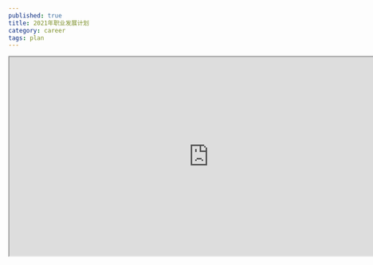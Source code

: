 ```yaml
---
published: true
title: 2021年职业发展计划
category: career
tags: plan
---
```


<iframe width="800" height="400" src="https://docs.google.com/spreadsheets/d/e/2PACX-1vQ8XHlO0E7V3_o0zV6CyWkXaeLUl-tv-0KT2nGhnfBfzUiBAmuLcb4j154vil9hLlQzDqFlUF7x0Igk/pubhtml?gid=0&amp;single=true&amp;widget=true&amp;headers=false"></iframe>
